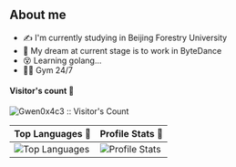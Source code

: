 ## About me
- ✍ I'm currently studying in Beijing Forestry University
- 👜 My dream at current stage is to work in ByteDance
- 😵 Learning golang...
- 🏋️‍♂️ Gym 24/7

<p>
  <h4>Visitor's count 👀</h4>
  <p><img src="https://profile-counter.glitch.me/{Gwen0x4c3}/count.svg" alt="Gwen0x4c3 :: Visitor's Count" /></p>
</p>

| Top Languages 👅 | Profile Stats 🎹 |
|:------------------|:------------------|
| ![Top Languages](https://github-readme-stats.vercel.app/api/top-langs/?username=Gwen0x4c3&langs_count=10&theme=tokyonight&layout=compact) | ![Profile Stats](https://github-readme-stats.vercel.app/api?username=Gwen0x4c3&show_icons=true&theme=synthwave) |

